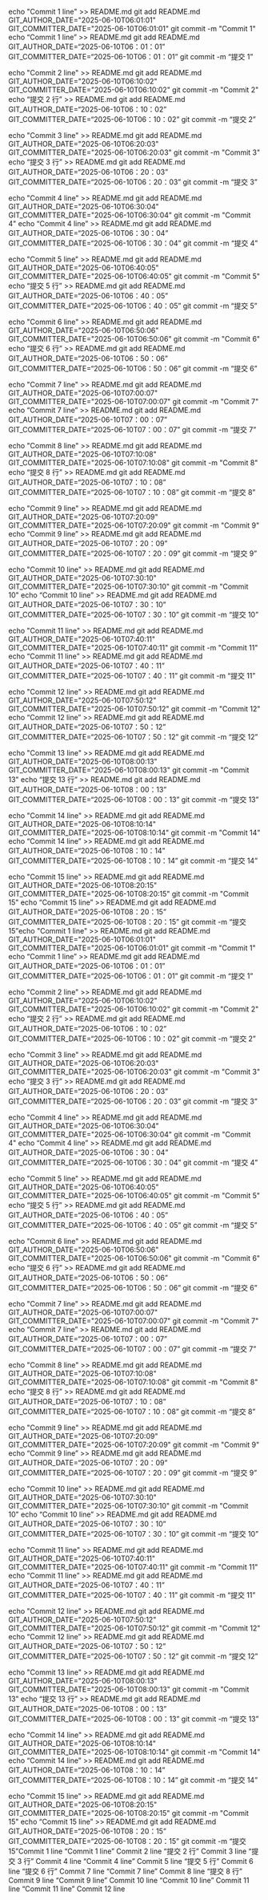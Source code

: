 echo "Commit 1 line" >> README.md
git add README.md
GIT_AUTHOR_DATE="2025-06-10T06:01:01" GIT_COMMITTER_DATE="2025-06-10T06:01:01" git commit -m "Commit 1"
echo “Commit 1 line” >> README.md
git add README.md
GIT_AUTHOR_DATE=“2025-06-10T06：01：01” GIT_COMMITTER_DATE=“2025-06-10T06：01：01” git commit -m “提交 1”

echo "Commit 2 line" >> README.md
git add README.md
GIT_AUTHOR_DATE="2025-06-10T06:10:02" GIT_COMMITTER_DATE="2025-06-10T06:10:02" git commit -m "Commit 2"
echo “提交 2 行” >> README.md
git add README.md
GIT_AUTHOR_DATE=“2025-06-10T06：10：02” GIT_COMMITTER_DATE=“2025-06-10T06：10：02” git commit -m “提交 2”

echo "Commit 3 line" >> README.md
git add README.md
GIT_AUTHOR_DATE="2025-06-10T06:20:03" GIT_COMMITTER_DATE="2025-06-10T06:20:03" git commit -m "Commit 3"
echo “提交 3 行” >> README.md
git add README.md
GIT_AUTHOR_DATE=“2025-06-10T06：20：03” GIT_COMMITTER_DATE=“2025-06-10T06：20：03” git commit -m “提交 3”

echo "Commit 4 line" >> README.md
git add README.md
GIT_AUTHOR_DATE="2025-06-10T06:30:04" GIT_COMMITTER_DATE="2025-06-10T06:30:04" git commit -m "Commit 4"
echo “Commit 4 line” >> README.md
git add README.md
GIT_AUTHOR_DATE=“2025-06-10T06：30：04” GIT_COMMITTER_DATE=“2025-06-10T06：30：04” git commit -m “提交 4”

echo "Commit 5 line" >> README.md
git add README.md
GIT_AUTHOR_DATE="2025-06-10T06:40:05" GIT_COMMITTER_DATE="2025-06-10T06:40:05" git commit -m "Commit 5"
echo “提交 5 行” >> README.md
git add README.md
GIT_AUTHOR_DATE=“2025-06-10T06：40：05” GIT_COMMITTER_DATE=“2025-06-10T06：40：05” git commit -m “提交 5”

echo "Commit 6 line" >> README.md
git add README.md
GIT_AUTHOR_DATE="2025-06-10T06:50:06" GIT_COMMITTER_DATE="2025-06-10T06:50:06" git commit -m "Commit 6"
echo “提交 6 行” >> README.md
git add README.md
GIT_AUTHOR_DATE=“2025-06-10T06：50：06” GIT_COMMITTER_DATE=“2025-06-10T06：50：06” git commit -m “提交 6”

echo "Commit 7 line" >> README.md
git add README.md
GIT_AUTHOR_DATE="2025-06-10T07:00:07" GIT_COMMITTER_DATE="2025-06-10T07:00:07" git commit -m "Commit 7"
echo “Commit 7 line” >> README.md
git add README.md
GIT_AUTHOR_DATE=“2025-06-10T07：00：07” GIT_COMMITTER_DATE=“2025-06-10T07：00：07” git commit -m “提交 7”

echo "Commit 8 line" >> README.md
git add README.md
GIT_AUTHOR_DATE="2025-06-10T07:10:08" GIT_COMMITTER_DATE="2025-06-10T07:10:08" git commit -m "Commit 8"
echo “提交 8 行” >> README.md
git add README.md
GIT_AUTHOR_DATE=“2025-06-10T07：10：08” GIT_COMMITTER_DATE=“2025-06-10T07：10：08” git commit -m “提交 8”

echo "Commit 9 line" >> README.md
git add README.md
GIT_AUTHOR_DATE="2025-06-10T07:20:09" GIT_COMMITTER_DATE="2025-06-10T07:20:09" git commit -m "Commit 9"
echo “Commit 9 line” >> README.md
git add README.md
GIT_AUTHOR_DATE=“2025-06-10T07：20：09” GIT_COMMITTER_DATE=“2025-06-10T07：20：09” git commit -m “提交 9”

echo "Commit 10 line" >> README.md
git add README.md
GIT_AUTHOR_DATE="2025-06-10T07:30:10" GIT_COMMITTER_DATE="2025-06-10T07:30:10" git commit -m "Commit 10"
echo “Commit 10 line” >> README.md
git add README.md
GIT_AUTHOR_DATE=“2025-06-10T07：30：10” GIT_COMMITTER_DATE=“2025-06-10T07：30：10” git commit -m “提交 10”

echo "Commit 11 line" >> README.md
git add README.md
GIT_AUTHOR_DATE="2025-06-10T07:40:11" GIT_COMMITTER_DATE="2025-06-10T07:40:11" git commit -m "Commit 11"
echo “Commit 11 line” >> README.md
git add README.md
GIT_AUTHOR_DATE=“2025-06-10T07：40：11” GIT_COMMITTER_DATE=“2025-06-10T07：40：11” git commit -m “提交 11”

echo "Commit 12 line" >> README.md
git add README.md
GIT_AUTHOR_DATE="2025-06-10T07:50:12" GIT_COMMITTER_DATE="2025-06-10T07:50:12" git commit -m "Commit 12"
echo “Commit 12 line” >> README.md
git add README.md
GIT_AUTHOR_DATE=“2025-06-10T07：50：12” GIT_COMMITTER_DATE=“2025-06-10T07：50：12” git commit -m “提交 12”

echo "Commit 13 line" >> README.md
git add README.md
GIT_AUTHOR_DATE="2025-06-10T08:00:13" GIT_COMMITTER_DATE="2025-06-10T08:00:13" git commit -m "Commit 13"
echo “提交 13 行” >> README.md
git add README.md
GIT_AUTHOR_DATE=“2025-06-10T08：00：13” GIT_COMMITTER_DATE=“2025-06-10T08：00：13” git commit -m “提交 13”

echo "Commit 14 line" >> README.md
git add README.md
GIT_AUTHOR_DATE="2025-06-10T08:10:14" GIT_COMMITTER_DATE="2025-06-10T08:10:14" git commit -m "Commit 14"
echo “Commit 14 line” >> README.md
git add README.md
GIT_AUTHOR_DATE=“2025-06-10T08：10：14” GIT_COMMITTER_DATE=“2025-06-10T08：10：14” git commit -m “提交 14”

echo "Commit 15 line" >> README.md
git add README.md
GIT_AUTHOR_DATE="2025-06-10T08:20:15" GIT_COMMITTER_DATE="2025-06-10T08:20:15" git commit -m "Commit 15"
echo “Commit 15 line” >> README.md
git add README.md
GIT_AUTHOR_DATE=“2025-06-10T08：20：15” GIT_COMMITTER_DATE=“2025-06-10T08：20：15” git commit -m “提交 15”echo "Commit 1 line" >> README.md
git add README.md
GIT_AUTHOR_DATE="2025-06-10T06:01:01" GIT_COMMITTER_DATE="2025-06-10T06:01:01" git commit -m "Commit 1"
echo “Commit 1 line” >> README.md
git add README.md
GIT_AUTHOR_DATE=“2025-06-10T06：01：01” GIT_COMMITTER_DATE=“2025-06-10T06：01：01” git commit -m “提交 1”

echo "Commit 2 line" >> README.md
git add README.md
GIT_AUTHOR_DATE="2025-06-10T06:10:02" GIT_COMMITTER_DATE="2025-06-10T06:10:02" git commit -m "Commit 2"
echo “提交 2 行” >> README.md
git add README.md
GIT_AUTHOR_DATE=“2025-06-10T06：10：02” GIT_COMMITTER_DATE=“2025-06-10T06：10：02” git commit -m “提交 2”

echo "Commit 3 line" >> README.md
git add README.md
GIT_AUTHOR_DATE="2025-06-10T06:20:03" GIT_COMMITTER_DATE="2025-06-10T06:20:03" git commit -m "Commit 3"
echo “提交 3 行” >> README.md
git add README.md
GIT_AUTHOR_DATE=“2025-06-10T06：20：03” GIT_COMMITTER_DATE=“2025-06-10T06：20：03” git commit -m “提交 3”

echo "Commit 4 line" >> README.md
git add README.md
GIT_AUTHOR_DATE="2025-06-10T06:30:04" GIT_COMMITTER_DATE="2025-06-10T06:30:04" git commit -m "Commit 4"
echo “Commit 4 line” >> README.md
git add README.md
GIT_AUTHOR_DATE=“2025-06-10T06：30：04” GIT_COMMITTER_DATE=“2025-06-10T06：30：04” git commit -m “提交 4”

echo "Commit 5 line" >> README.md
git add README.md
GIT_AUTHOR_DATE="2025-06-10T06:40:05" GIT_COMMITTER_DATE="2025-06-10T06:40:05" git commit -m "Commit 5"
echo “提交 5 行” >> README.md
git add README.md
GIT_AUTHOR_DATE=“2025-06-10T06：40：05” GIT_COMMITTER_DATE=“2025-06-10T06：40：05” git commit -m “提交 5”

echo "Commit 6 line" >> README.md
git add README.md
GIT_AUTHOR_DATE="2025-06-10T06:50:06" GIT_COMMITTER_DATE="2025-06-10T06:50:06" git commit -m "Commit 6"
echo “提交 6 行” >> README.md
git add README.md
GIT_AUTHOR_DATE=“2025-06-10T06：50：06” GIT_COMMITTER_DATE=“2025-06-10T06：50：06” git commit -m “提交 6”

echo "Commit 7 line" >> README.md
git add README.md
GIT_AUTHOR_DATE="2025-06-10T07:00:07" GIT_COMMITTER_DATE="2025-06-10T07:00:07" git commit -m "Commit 7"
echo “Commit 7 line” >> README.md
git add README.md
GIT_AUTHOR_DATE=“2025-06-10T07：00：07” GIT_COMMITTER_DATE=“2025-06-10T07：00：07” git commit -m “提交 7”

echo "Commit 8 line" >> README.md
git add README.md
GIT_AUTHOR_DATE="2025-06-10T07:10:08" GIT_COMMITTER_DATE="2025-06-10T07:10:08" git commit -m "Commit 8"
echo “提交 8 行” >> README.md
git add README.md
GIT_AUTHOR_DATE=“2025-06-10T07：10：08” GIT_COMMITTER_DATE=“2025-06-10T07：10：08” git commit -m “提交 8”

echo "Commit 9 line" >> README.md
git add README.md
GIT_AUTHOR_DATE="2025-06-10T07:20:09" GIT_COMMITTER_DATE="2025-06-10T07:20:09" git commit -m "Commit 9"
echo “Commit 9 line” >> README.md
git add README.md
GIT_AUTHOR_DATE=“2025-06-10T07：20：09” GIT_COMMITTER_DATE=“2025-06-10T07：20：09” git commit -m “提交 9”

echo "Commit 10 line" >> README.md
git add README.md
GIT_AUTHOR_DATE="2025-06-10T07:30:10" GIT_COMMITTER_DATE="2025-06-10T07:30:10" git commit -m "Commit 10"
echo “Commit 10 line” >> README.md
git add README.md
GIT_AUTHOR_DATE=“2025-06-10T07：30：10” GIT_COMMITTER_DATE=“2025-06-10T07：30：10” git commit -m “提交 10”

echo "Commit 11 line" >> README.md
git add README.md
GIT_AUTHOR_DATE="2025-06-10T07:40:11" GIT_COMMITTER_DATE="2025-06-10T07:40:11" git commit -m "Commit 11"
echo “Commit 11 line” >> README.md
git add README.md
GIT_AUTHOR_DATE=“2025-06-10T07：40：11” GIT_COMMITTER_DATE=“2025-06-10T07：40：11” git commit -m “提交 11”

echo "Commit 12 line" >> README.md
git add README.md
GIT_AUTHOR_DATE="2025-06-10T07:50:12" GIT_COMMITTER_DATE="2025-06-10T07:50:12" git commit -m "Commit 12"
echo “Commit 12 line” >> README.md
git add README.md
GIT_AUTHOR_DATE=“2025-06-10T07：50：12” GIT_COMMITTER_DATE=“2025-06-10T07：50：12” git commit -m “提交 12”

echo "Commit 13 line" >> README.md
git add README.md
GIT_AUTHOR_DATE="2025-06-10T08:00:13" GIT_COMMITTER_DATE="2025-06-10T08:00:13" git commit -m "Commit 13"
echo “提交 13 行” >> README.md
git add README.md
GIT_AUTHOR_DATE=“2025-06-10T08：00：13” GIT_COMMITTER_DATE=“2025-06-10T08：00：13” git commit -m “提交 13”

echo "Commit 14 line" >> README.md
git add README.md
GIT_AUTHOR_DATE="2025-06-10T08:10:14" GIT_COMMITTER_DATE="2025-06-10T08:10:14" git commit -m "Commit 14"
echo “Commit 14 line” >> README.md
git add README.md
GIT_AUTHOR_DATE=“2025-06-10T08：10：14” GIT_COMMITTER_DATE=“2025-06-10T08：10：14” git commit -m “提交 14”

echo "Commit 15 line" >> README.md
git add README.md
GIT_AUTHOR_DATE="2025-06-10T08:20:15" GIT_COMMITTER_DATE="2025-06-10T08:20:15" git commit -m "Commit 15"
echo “Commit 15 line” >> README.md
git add README.md
GIT_AUTHOR_DATE=“2025-06-10T08：20：15” GIT_COMMITTER_DATE=“2025-06-10T08：20：15” git commit -m “提交 15”Commit 1 line
“Commit 1 line”
Commit 2 line
“提交 2 行”
Commit 3 line
“提交 3 行”
Commit 4 line
“Commit 4 line”
Commit 5 line
“提交 5 行”
Commit 6 line
“提交 6 行”
Commit 7 line
“Commit 7 line”
Commit 8 line
“提交 8 行”
Commit 9 line
“Commit 9 line”
Commit 10 line
“Commit 10 line”
Commit 11 line
“Commit 11 line”
Commit 12 line
